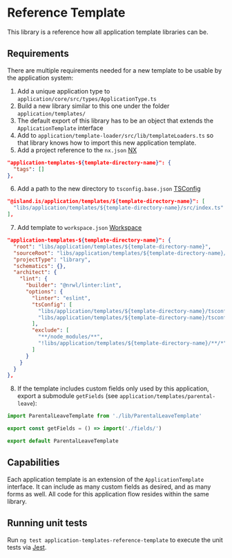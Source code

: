 # Reference Template

This library is a reference how all application template libraries can be.

## Requirements

There are multiple requirements needed for a new template to be usable by the application system:

1. Add a unique application type to `application/core/src/types/ApplicationType.ts`
2. Build a new library similar to this one under the folder `application/templates/`
3. The default export of this library has to be an object that extends the `ApplicationTemplate` interface
4. Add to `application/template-loader/src/lib/templateLoaders.ts` so that library knows how to import this new application template.
5. Add a project reference to the `nx.json` [NX](https://github.com/island-is/island.is/blob/main/nx.json)
```json
"application-templates-${template-directory-name}": {
  "tags": []
},
```

6. Add a path to the new directory to `tsconfig.base.json` [TSConfig](https://github.com/island-is/island.is/blob/main/tsconfig.base.json)
```json
"@island.is/application/templates/${template-directory-name}": [
  "libs/application/templates/${template-directory-name}/src/index.ts"
],
```

7. Add template to `workspace.json` [Workspace]()
```json
"application-templates-${template-directory-name}": {
  "root": "libs/application/templates/${template-directory-name}",
  "sourceRoot": "libs/application/templates/${template-directory-name}/src",
  "projectType": "library",
  "schematics": {},
  "architect": {
    "lint": {
      "builder": "@nrwl/linter:lint",
      "options": {
        "linter": "eslint",
        "tsConfig": [
          "libs/application/templates/${template-directory-name}/tsconfig.lib.json",
          "libs/application/templates/${template-directory-name}/tsconfig.spec.json"
        ],
        "exclude": [
          "**/node_modules/**",
          "!libs/application/templates/${template-directory-name}/**/*"
        ]
      }
    }
  }
},
```

8. If the template includes custom fields only used by this application, export a submodule `getFields` (see `application/templates/parental-leave`):

```ts
import ParentalLeaveTemplate from './lib/ParentalLeaveTemplate'

export const getFields = () => import('./fields/')

export default ParentalLeaveTemplate
```

## Capabilities

Each application template is an extension of the `ApplicationTemplate` interface. It can include as many custom fields as desired, and as many forms as well. All code for this application flow resides within the same library.

## Running unit tests

Run `ng test application-templates-reference-template` to execute the unit tests via [Jest](https://jestjs.io).
